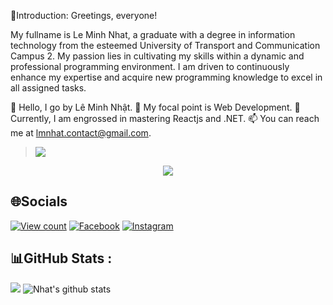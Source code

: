💫Introduction:
Greetings, everyone!

My fullname is Le Minh Nhat, a graduate with a degree in information technology from the esteemed University of Transport and Communication Campus 2. My passion lies in cultivating my skills within a dynamic and professional programming environment. I am driven to continuously enhance my expertise and acquire new programming knowledge to excel in all assigned tasks.

👋 Hello, I go by Lê Minh Nhật.
👀 My focal point is Web Development.
🌱 Currently, I am engrossed in mastering Reactjs and .NET.
📫 You can reach me at lmnhat.contact@gmail.com.


> <img src="https://user-images.githubusercontent.com/73097560/115834477-dbab4500-a447-11eb-908a-139a6edaec5c.gif">

<p align="center" color="#FFD700"><img src="https://readme-typing-svg.herokuapp.com?lines=I'm+Lê+Minh+Nhật;I'm+a+Full+Stack+Developer"></p>

## 🌐Socials
[![View count](https://visitcount.itsvg.in/api?id=MinhNhatLe&color=6&icon=0&pretty=true)](https://visitcount.itsvg.in/api?id=MinhNhatLe)
[![Facebook](https://img.shields.io/badge/Facebook-%231877F2.svg?logo=Facebook&logoColor=white)](https://www.facebook.com/Nhat.sun.1005/) [![Instagram](https://img.shields.io/badge/Instagram-%23E4405F.svg?logo=Instagram&logoColor=white)](https://www.instagram.com/l.m.nhattt/)

## 📊GitHub Stats :
![](https://github-readme-stats.vercel.app/api/top-langs/?username=MinhNhatLe&theme=radical&hide_border=false&include_all_commits=false&count_private=false&layout=compact)
![Nhat's github stats](https://github-readme-stats-git-masterrstaa-rickstaa.vercel.app/api?username=MinhNhatLe&show_icons=true&theme=tokyonight&hide=contribs,prs,issues)
